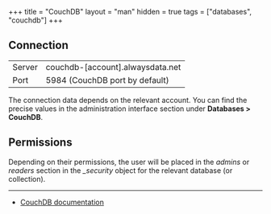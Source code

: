 +++
title = "CouchDB"
layout = "man"
hidden = true
tags = ["databases", "couchdb"]
+++

## Connection

|||
|--- |--- |
|Server|couchdb-[account].alwaysdata.net|
|Port|5984 (CouchDB port by default)|


The connection data depends on the relevant account. You can find the precise values in the administration interface section under **Databases > CouchDB**.

## Permissions

Depending on their permissions, the user will be placed in the *admins* or *readers* section in the *_security* object for the relevant database (or collection).

---

- [CouchDB documentation](https://docs.couchdb.org/en/stable/)
